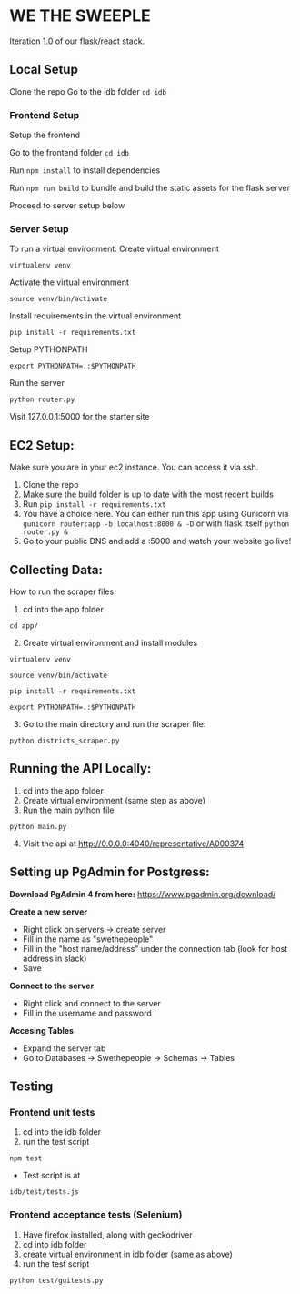 # WE THE SWEEPLE
Iteration 1.0 of our flask/react stack.

## Local Setup
Clone the repo
Go to the idb folder `cd idb`

### Frontend Setup
Setup the frontend

Go to the frontend folder
`cd idb`

Run `npm install` to install dependencies

Run `npm run build` to bundle and build the static assets for the flask server

Proceed to server setup below

### Server Setup
To run a virtual environment:
Create virtual environment
```
virtualenv venv
```

Activate the virtual environment
```
source venv/bin/activate
```

Install requirements in the virtual environment
```
pip install -r requirements.txt
```

Setup PYTHONPATH
```
export PYTHONPATH=.:$PYTHONPATH
```

Run the server
```
python router.py
```

Visit 127.0.0.1:5000 for the starter site


## EC2 Setup:
Make sure you are in your ec2 instance. You can access it via ssh.

1. Clone the repo
2. Make sure the build folder is up to date with the most recent builds
3. Run `pip install -r requirements.txt`
4. You have a choice here. You can either run this app using Gunicorn via `gunicorn router:app -b localhost:8000 & -D` or with flask itself `python router.py &`
5. Go to your public DNS and add a :5000 and watch your website go live!




## Collecting Data:
How to run the scraper files:
1. cd into the app folder

```
cd app/

```

2. Create virtual environment and install modules

```
virtualenv venv
```

```
source venv/bin/activate
```

```
pip install -r requirements.txt
```

```
export PYTHONPATH=.:$PYTHONPATH
```

3. Go to the main directory and run the scraper file:

```
python districts_scraper.py
```

## Running the API Locally:
1. cd into the app folder
2. Create virtual environment (same step as above)
3. Run the main python file

```
python main.py
```
4. Visit the api at http://0.0.0.0:4040/representative/A000374

## Setting up PgAdmin for Postgress:

**Download PgAdmin 4 from here:** https://www.pgadmin.org/download/

**Create a new server**
- Right click on servers -> create server
- Fill in the name as "swethepeople"
- Fill in the "host name/address" under the connection tab (look for host address in slack)
- Save

**Connect to the server**
- Right click and connect to the server
- Fill in the username and password

**Accesing Tables**
- Expand the server tab
- Go to Databases -> Swethepeople -> Schemas -> Tables

## Testing

### Frontend unit tests
1. cd into the idb folder
2. run the test script
```
npm test
```
- Test script is at
```
idb/test/tests.js
```

### Frontend acceptance tests (Selenium)
1. Have firefox installed, along with geckodriver
2. cd into idb folder
3. create virtual environment in idb folder (same as above)
3. run the test script
```
python test/guitests.py
```
